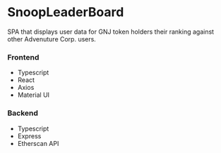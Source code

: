 # SnoopLeaderBoard

SPA that displays user data for GNJ token holders their ranking against other Advenuture Corp. users.

### Frontend
- Typescript
- React
- Axios
- Material UI

### Backend
- Typescript
- Express
- Etherscan API

